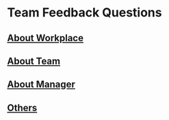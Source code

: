 # Team Feedback Questions


## [About Workplace](./workplace.md)
## [About Team](./team.md)
## [About Manager](./manager.md)
## [Others](./others.md)
